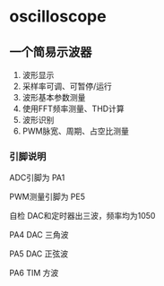 # oscilloscope

## 一个简易示波器
1. 波形显示
2. 采样率可调、可暂停/运行
3. 波形基本参数测量
4. 使用FFT频率测量、THD计算
5. 波形识别
6. PWM脉宽、周期、占空比测量

### 引脚说明

ADC引脚为 PA1 

PWM测量引脚为 PE5

自检 DAC和定时器出三波，频率均为1050

PA4 DAC 三角波

PA5 DAC 正弦波

PA6 TIM 方波
